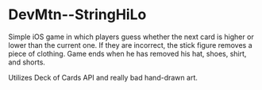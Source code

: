 # DevMtn--StringHiLo

Simple iOS game in which players guess whether the next card is higher or lower than the current one. If they are incorrect, the stick figure removes a piece of clothing. Game ends when he has removed his hat, shoes, shirt, and shorts.

Utilizes Deck of Cards API and really bad hand-drawn art.
